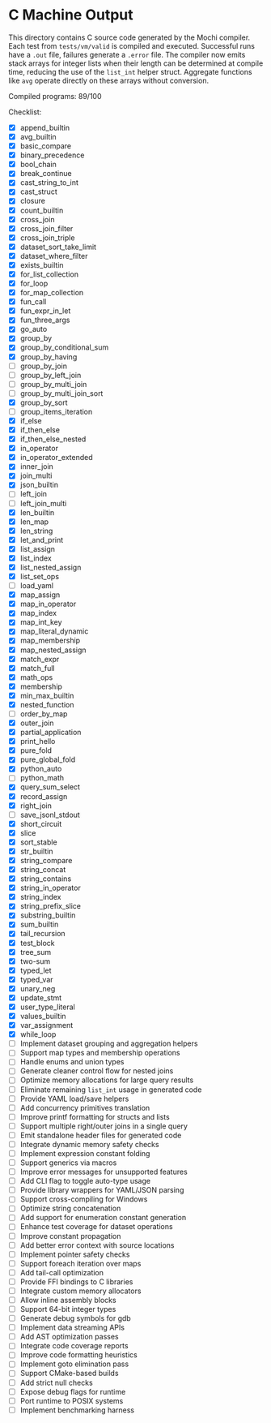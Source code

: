 # C Machine Output

This directory contains C source code generated by the Mochi compiler. Each test from `tests/vm/valid` is compiled and executed. Successful runs have a `.out` file, failures generate a `.error` file.
The compiler now emits stack arrays for integer lists when their length can be
determined at compile time, reducing the use of the `list_int` helper struct.
Aggregate functions like `avg` operate directly on these arrays without
conversion.

Compiled programs: 89/100

Checklist:

- [x] append_builtin
- [x] avg_builtin
- [x] basic_compare
- [x] binary_precedence
- [x] bool_chain
- [x] break_continue
- [x] cast_string_to_int
- [x] cast_struct
- [x] closure
- [x] count_builtin
- [x] cross_join
- [x] cross_join_filter
- [x] cross_join_triple
- [x] dataset_sort_take_limit
- [x] dataset_where_filter
- [x] exists_builtin
- [x] for_list_collection
- [x] for_loop
- [x] for_map_collection
- [x] fun_call
- [x] fun_expr_in_let
- [x] fun_three_args
- [x] go_auto
- [x] group_by
- [x] group_by_conditional_sum
- [x] group_by_having
- [ ] group_by_join
- [ ] group_by_left_join
- [ ] group_by_multi_join
- [ ] group_by_multi_join_sort
- [x] group_by_sort
- [ ] group_items_iteration
- [x] if_else
- [x] if_then_else
- [x] if_then_else_nested
- [x] in_operator
- [x] in_operator_extended
- [x] inner_join
- [x] join_multi
- [x] json_builtin
- [ ] left_join
- [ ] left_join_multi
- [x] len_builtin
- [x] len_map
- [x] len_string
- [x] let_and_print
- [x] list_assign
- [x] list_index
- [x] list_nested_assign
- [x] list_set_ops
- [ ] load_yaml
- [x] map_assign
- [x] map_in_operator
- [x] map_index
- [x] map_int_key
- [x] map_literal_dynamic
- [x] map_membership
- [x] map_nested_assign
- [x] match_expr
- [x] match_full
- [x] math_ops
- [x] membership
- [x] min_max_builtin
- [x] nested_function
- [ ] order_by_map
- [x] outer_join
- [x] partial_application
- [x] print_hello
- [x] pure_fold
- [x] pure_global_fold
- [x] python_auto
- [ ] python_math
- [x] query_sum_select
- [x] record_assign
- [x] right_join
- [ ] save_jsonl_stdout
- [x] short_circuit
- [x] slice
- [x] sort_stable
- [x] str_builtin
- [x] string_compare
- [x] string_concat
- [x] string_contains
- [x] string_in_operator
- [x] string_index
- [x] string_prefix_slice
- [x] substring_builtin
- [x] sum_builtin
- [x] tail_recursion
- [x] test_block
- [x] tree_sum
- [x] two-sum
- [x] typed_let
- [x] typed_var
- [x] unary_neg
- [x] update_stmt
- [x] user_type_literal
- [x] values_builtin
- [x] var_assignment
- [x] while_loop
- [ ] Implement dataset grouping and aggregation helpers
- [ ] Support map types and membership operations
- [ ] Handle enums and union types
- [ ] Generate cleaner control flow for nested joins
- [ ] Optimize memory allocations for large query results
- [ ] Eliminate remaining `list_int` usage in generated code
- [ ] Provide YAML load/save helpers
- [ ] Add concurrency primitives translation
- [ ] Improve printf formatting for structs and lists
- [ ] Support multiple right/outer joins in a single query
- [ ] Emit standalone header files for generated code
- [ ] Integrate dynamic memory safety checks
- [ ] Implement expression constant folding
- [ ] Support generics via macros
- [ ] Improve error messages for unsupported features
- [ ] Add CLI flag to toggle auto-type usage
- [ ] Provide library wrappers for YAML/JSON parsing
- [ ] Support cross-compiling for Windows
- [ ] Optimize string concatenation
- [ ] Add support for enumeration constant generation
- [ ] Enhance test coverage for dataset operations
- [ ] Improve constant propagation
- [ ] Add better error context with source locations
- [ ] Implement pointer safety checks
- [ ] Support foreach iteration over maps
- [ ] Add tail-call optimization
- [ ] Provide FFI bindings to C libraries
- [ ] Integrate custom memory allocators
- [ ] Allow inline assembly blocks
- [ ] Support 64-bit integer types
- [ ] Generate debug symbols for gdb
- [ ] Implement data streaming APIs
- [ ] Add AST optimization passes
- [ ] Integrate code coverage reports
- [ ] Improve code formatting heuristics
- [ ] Implement goto elimination pass
- [ ] Support CMake-based builds
- [ ] Add strict null checks
- [ ] Expose debug flags for runtime
- [ ] Port runtime to POSIX systems
- [ ] Implement benchmarking harness
